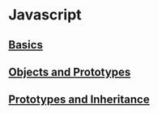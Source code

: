 # Javascript

## [Basics](./basics.md)
## [Objects and Prototypes](./objects-and-prototypes.md)
## [Prototypes and Inheritance](./prototypes-and-inheritance.md)